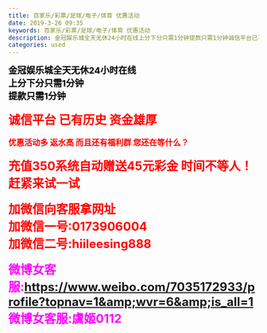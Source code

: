 ```yaml
---
title: 百家乐/彩票/足球/电子/体育 优惠活动
date: 2019-3-26 09:35
keywords: 百家乐/彩票/足球/电子/体育 优惠活动
description: 金冠娱乐城全天无休24小时在线上分下分只需1分钟提款只需1分钟诚信平台已有历史资金雄厚优惠活动多返水高而且还有福利群您还在等什么？充值350系统自动赠送45元彩金时间不等人！赶紧来试一试加微信向客服拿网址加微信一号:0173906004加微
categories: used
---
```

<td class="t_f" id="postmessage_3308876">

<font size="4"><font color="#000000"><strong>金冠娱乐城</strong></font></font><font size="4"><font color="#000000"><strong>全天无休24小时在线</strong></font></font><br/>
<font size="4"><font color="#000000"><strong>上分下分只需1分钟</strong></font></font><br/>
<font size="4"><font color="#000000"><strong>提款只需1分钟</strong></font></font><br/>
<br/>
<font size="5"><font color="#ff0000"><strong>诚信平台 已有历史 资金雄厚</strong></font></font><br/>
<br/>
<font size="3"><font color="#ff0000"><strong>优惠活动多 返水高 而且还有福利群 您还在等什么？</strong></font></font><br/>
<br/>
<strong><font size="5"><font color="#ff0000">充值350系统自动赠送45元彩金 时间不等人！</font></font></strong><br/>
<font size="5"><font color="#ff0000"><strong>赶紧来试一试</strong></font></font><br/>
<br/>
<font size="5"><font color="#ff0000"><strong>加微信向客服拿网址</strong></font></font><br/>
<font size="5"><font color="#ff0000"><strong>加微信一号:0173906004</strong></font></font><br/>
<font size="5"><font color="#ff0000"><strong>加微信二号:hiileesing888</strong></font></font><br/>
<br/>
<font size="5"><font color="#ff00ff"><strong>微博女客服:https://www.weibo.com/7035172933/profile?topnav=1&amp;wvr=6&amp;is_all=1<br/>
微博女客服:虞姬0112</strong></font></font><br/>
</td>
